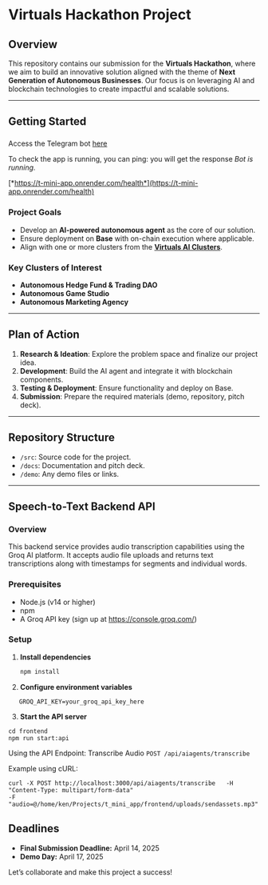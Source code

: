 # Virtuals Hackathon Project

## Overview

This repository contains our submission for the **Virtuals Hackathon**, where we aim to build an innovative solution aligned with the theme of **Next Generation of Autonomous Businesses**. Our focus is on leveraging AI and blockchain technologies to create impactful and scalable solutions.

---

## Getting Started

###
Access the Telegram bot [here](https://t.me/myUXCrushbot)

To check the app is running, you can ping: you will get the response *Bot is running.*

[*https://t-mini-app.onrender.com/health*](https://t-mini-app.onrender.com/health)


### Project Goals
- Develop an **AI-powered autonomous agent** as the core of our solution.
- Ensure deployment on **Base** with on-chain execution where applicable.
- Align with one or more clusters from the [**Virtuals AI Clusters**](https://hack.virtuals.io/).

### Key Clusters of Interest
- **Autonomous Hedge Fund & Trading DAO**
- **Autonomous Game Studio**
- **Autonomous Marketing Agency**

---

## Plan of Action

1. **Research & Ideation**: Explore the problem space and finalize our project idea.
2. **Development**: Build the AI agent and integrate it with blockchain components.
3. **Testing & Deployment**: Ensure functionality and deploy on Base.
4. **Submission**: Prepare the required materials (demo, repository, pitch deck).

---

## Repository Structure

- `/src`: Source code for the project.
- `/docs`: Documentation and pitch deck.
- `/demo`: Any demo files or links.

---
## Speech-to-Text Backend API

### Overview
This backend service provides audio transcription capabilities using the Groq AI platform. It accepts audio file uploads and returns text transcriptions along with timestamps for segments and individual words.

### Prerequisites
- Node.js (v14 or higher)
- npm
- A Groq API key (sign up at https://console.groq.com/)

### Setup

1. **Install dependencies**
   ```bash
   npm install
   ```
2. **Configure environment variables**
```
   GROQ_API_KEY=your_groq_api_key_here
```

3. **Start the API server**
```
cd frontend
npm run start:api
```
Using the API
Endpoint: Transcribe Audio
``POST /api/aiagents/transcribe``


Example using cURL:

```
curl -X POST http://localhost:3000/api/aiagents/transcribe   -H "Content-Type: multipart/form-data"   
-F "audio=@/home/ken/Projects/t_mini_app/frontend/uploads/sendassets.mp3"
```

## Deadlines

- **Final Submission Deadline:** April 14, 2025
- **Demo Day:** April 17, 2025

Let’s collaborate and make this project a success!
